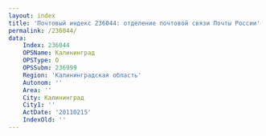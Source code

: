 ```yaml
---
layout: index
title: 'Почтовый индекс 236044: отделение почтовой связи Почты России'
permalink: /236044/
data:
    Index: 236044
    OPSName: Калининград
    OPSType: О
    OPSSubm: 236999
    Region: 'Калининградская область'
    Autonom: ''
    Area: ''
    City: Калининград
    City1: ''
    ActDate: '20110215'
    IndexOld: ''
---
```

